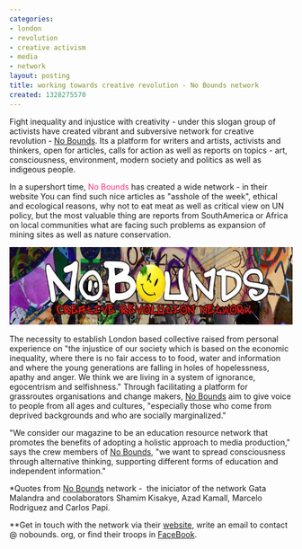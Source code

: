 ```yaml
---
categories:
- london
- revolution
- creative activism
- media
- network
layout: posting
title: working towards creative revolution - No Bounds network
created: 1328275570
---
```

<p>Fight inequality and injustice with creativity - under this slogan group of activists have created vibrant and subversive network for creative revolution -&nbsp;<a href="http://www.nobounds.org">No Bounds</a>. Its a platform for writers and artists, activists and thinkers, open for articles, calls for action as well as reports on topics - art, consciousness, environment, modern society and politics as well as indigeous people.</p><p>In a supershort time,&nbsp;<a href="http://www.nobounds.org" style="margin-top: 0px; margin-right: 0px; margin-bottom: 0px; margin-left: 0px; padding-top: 0px; padding-right: 0px; padding-bottom: 0px; padding-left: 0px; text-decoration: none; color: rgb(242, 49, 131); ">No Bounds</a>&nbsp;has created a wide network - in their website You can find such nice articles as "asshole of the week", ethical and ecological reasons, why not to eat meat as well as critical view on UN policy, but the most valuable thing are reports from SouthAmerica or Africa on local communities what are facing such problems as expansion of mining sites as well as nature conservation.</p><p><img alt="" src="/assets/files/u5/nobounds-strip_0.JPG" style="width: 700px; height: 138px; "></p><p><!--break--></p><p>The necessity to establish London based collective raised from personal experience on&nbsp;"the injustice of our society which is based on the economic inequality, where there is no fair access to to food, water and information and where the young generations are falling in holes of hopelessness, apathy and anger. We think we are living in a system of ignorance, egocentrism and selfishness." Through facilitating a platform for grassroutes organisations and change makers, <a href="http://www.nobounds.org">No Bounds</a>&nbsp;aim to give voice to people from all ages and cultures, "especially those who come from deprived backgrounds and who are socially marginalized."</p><p>"We consider our magazine to be an education resource network that promotes the benefits of adopting a holistic approach to media production," says the crew members of <a href="http://www.nobounds.org">No Bounds</a>, "we want to spread consciousness through alternative thinking, supporting different forms of education and independent information."</p><p>*Quotes from <a href="http://www.nobounds.org">No Bounds</a> network - &nbsp;the iniciator of the network Gata Malandra and coolaborators Shamim Kisakye, Azad Kamall, Marcelo Rodriguez and Carlos Papi.</p><p>**Get in touch with the network via their <a href="http://www.nobounds.org">website</a>, write an email to&nbsp;contact @ nobounds. org, or find their troops in <a href="http://www.facebook.com/groups/nobounds/">FaceBook</a>.</p>
